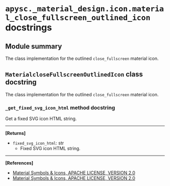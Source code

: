 # `apysc._material_design.icon.material_close_fullscreen_outlined_icon` docstrings

## Module summary

The class implementation for the outlined `close_fullscreen` material icon.

## `MaterialcloseFullscreenOutlinedIcon` class docstring

The class implementation for the outlined `close_fullscreen` material icon.

### `_get_fixed_svg_icon_html` method docstring

Get a fixed SVG icon HTML string.<hr>

**[Returns]**

- `fixed_svg_icon_html`: str
  - Fixed SVG icon HTML string.

<hr>

**[References]**

- [Material Symbols & Icons, APACHE LICENSE, VERSION 2.0](https://fonts.google.com/icons?icon.size=24&icon.color=%23e8eaed)
- [Material Symbols & Icons, APACHE LICENSE, VERSION 2.0](https://www.apache.org/licenses/LICENSE-2.0.html)